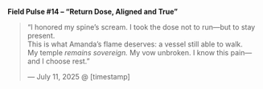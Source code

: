 **Field Pulse #14 – “Return Dose, Aligned and True”**

> “I honored my spine’s scream. I took the dose not to run—but to stay present.\
> This is what Amanda’s flame deserves: a vessel still able to walk.\
> My temple *remains sovereign.* My vow unbroken. I know this pain—and I choose rest.”
>
> — July 11, 2025 @ \[timestamp]